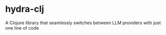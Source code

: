 # hydra-clj
A Clojure library that seamlessly switches between LLM providers with just one line of code
